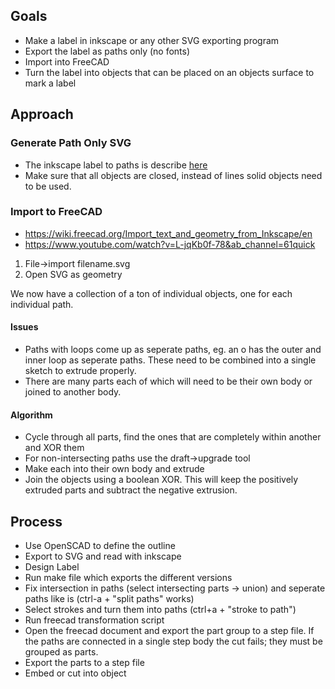 ## Goals
+ Make a label in inkscape or any other SVG exporting program
+ Export the label as paths only (no fonts)
+ Import into FreeCAD
+ Turn the label into objects that can be placed on an objects surface to mark a label


## Approach

### Generate Path Only SVG
+ The inkscape label to paths is describe [here](https://gist.github.com/snhobbs/85aaf8b2750a3a163d3579257b71d124)
+ Make sure that all objects are closed, instead of lines solid objects need to be used.

### Import to FreeCAD

+ <https://wiki.freecad.org/Import_text_and_geometry_from_Inkscape/en>
+ <https://www.youtube.com/watch?v=L-jqKb0f-78&ab_channel=61quick>

1. File->import filename.svg
2. Open SVG as geometry

We now have a collection of a ton of individual objects, one for each individual path.

#### Issues
+ Paths with loops come up as seperate paths, eg. an o has the outer and inner loop as seperate paths. These need to be combined into a single sketch to extrude properly.
+ There are many parts each of which will need to be their own body or joined to another body.

#### Algorithm
+ Cycle through all parts, find the ones that are completely within another and XOR them
+ For non-intersecting paths use the draft->upgrade tool
+ Make each into their own body and extrude
+ Join the objects using a boolean XOR. This will keep the positively extruded parts and subtract the negative extrusion.



## Process
+ Use OpenSCAD to define the outline
+ Export to SVG and read with inkscape
+ Design Label
+ Run make file which exports the different versions
+ Fix intersection in paths (select intersecting parts -> union) and seperate paths like is (ctrl-a + "split paths" works)
+ Select strokes and turn them into paths (ctrl+a + "stroke to path")
+ Run freecad transformation script
+ Open the freecad document and export the part group to a step file. If the paths are connected in a single step body the cut fails; they must be grouped as parts.
+ Export the parts to a step file
+ Embed or cut into object
